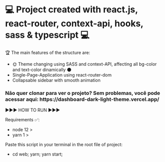 <h1>💻 Project created with react.js, react-router, context-api, hooks, sass & typescript 💻</h1>

🏆 The main features of the structure are:
- 🌞 Theme changing using SASS and context-API, affecting all bg-color and text-color dinamically 🌑
- Single-Page-Application using react-router-dom
- Collapsable sidebar with smooth animation

<h3>Não quer clonar para ver o projeto? Sem problemas, você pode acessar aqui: https://dashboard-dark-light-theme.vercel.app/</h3>


▶️▶️▶️ HOW TO RUN ▶️▶️▶️

 Requirements ✅:
- node 12 >   
- yarn 1 >

Paste this script in your terminal in the root file of project:

- cd web; yarn; yarn start; 
